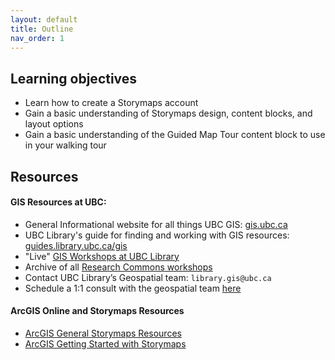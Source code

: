 ```yaml
---
layout: default
title: Outline
nav_order: 1
---
```

## Learning objectives
- Learn how to create a Storymaps account
- Gain a basic understanding of Storymaps design, content blocks, and layout options
- Gain a basic understanding of the Guided Map Tour content block to use in your walking tour


## Resources

#### GIS Resources at UBC:
- General Informational website for all things UBC GIS: [gis.ubc.ca](http://gis.ubc.ca/)
- UBC Library's guide for finding and working with GIS resources: [guides.library.ubc.ca/gis](http://guides.library.ubc.ca/gis)
- "Live" [GIS Workshops at UBC Library](https://libcal.library.ubc.ca/calendar/vancouver?cid=7544&t=g&d=0000-00-00&cal=7544&ct=33867&inc=0)
- Archive of all [Research Commons workshops](https://ubc-library-rc.github.io/all.html)
- Contact UBC Library’s Geospatial team: `library.gis@ubc.ca`
- Schedule a 1:1 consult with the geospatial team [here](https://libcal.library.ubc.ca/appointments/research_commons#s-lc-public-pt)


#### ArcGIS Online and Storymaps Resources
* [ArcGIS General Storymaps Resources](https://www.esri.com/en-us/arcgis/products/arcgis-storymaps/resources)
* [ArcGIS Getting Started with Storymaps](https://storymaps.arcgis.com/stories/cea22a609a1d4cccb8d54c650b595bc4)
